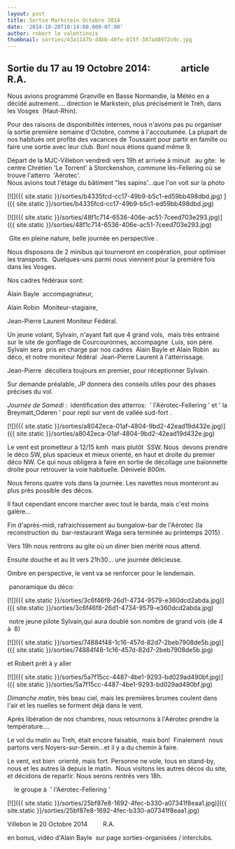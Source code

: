 ```yaml
---
layout: post
title: Sortie Markstein Octobre 2014
date: '2014-10-20T10:14:00.000-07:00'
author: robert le valentinois
thumbnail: sorties/43a1147b-d4bb-40fe-815f-387ad8972c0c.jpg
---
```

## **Sortie du 17 au 19 Octobre 2014:** &nbsp;&nbsp;&nbsp;&nbsp;&nbsp;&nbsp;&nbsp;&nbsp;&nbsp;&nbsp;&nbsp;&nbsp; article&nbsp; R.A.
Nous avions programmé Granville en Basse Normandie, la Météo en a décidé autrement.... direction le Markstein, plus précisément le Treh, dans les Vosges&nbsp; (Haut-Rhin).  
  
Pour des raisons de disponibilités internes, nous n'avons pas pu organiser la sortie première semaine d'Octobre, comme à l'accoutumée. La plupart de nos habitués ont profité des vacances de Toussaint pour partir en famille ou faire une sortie avec leur club. Bon! nous étions quand même 9.  
  
Départ de la MJC-Villebon vendredi vers 19h et arrivée à minuit&nbsp;&nbsp; au gite:&nbsp; le centre Chrétien 'Le Torrent' à Storckenshon, commune lès-Fellering où se trouve l'atterro&nbsp; 'Aérotec'.  
Nous avions tout l'étage du bâtiment "les sapins'...que l'on voit sur la photo  

[![]({{ site.static }}/sorties/b4335fcd-cc17-49b9-b5c1-ed59bb498dbd.jpg)&nbsp;]({{ site.static }}/sorties/b4335fcd-cc17-49b9-b5c1-ed59bb498dbd.jpg)

[![]({{ site.static }}/sorties/48f1c714-6536-406e-ac51-7ceed703e293.jpg)]({{ site.static }}/sorties/48f1c714-6536-406e-ac51-7ceed703e293.jpg)
  

 &nbsp;Gite en pleine nature, belle journée en perspective .

  

 Nous disposons de 2 minibus qui tourneront en coopération, pour optimiser les transports.&nbsp; Quelques-uns parmi nous viennent pour la première fois dans les Vosges.

 Nos cadres fédéraux sont:

 Alain Bayle&nbsp; accompagnateur,

 Alain Robin&nbsp; Moniteur-stagiaire,

 Jean-Pierre Laurent Moniteur Fédéral.

  

 Un jeune volant, Sylvain, n'ayant fait que 4 grand vols,&nbsp; mais très entrainé sur le site de gonflage de Courcouronnes, accompagne&nbsp; Luis, son père.&nbsp; Sylvain sera&nbsp; pris en charge par nos cadres&nbsp; Alain Bayle et Alain Robin&nbsp; au déco, et notre moniteur fédéral&nbsp; Jean-Pierre Laurent à l'atterrissage.

 Jean-Pierre&nbsp; décollera toujours en premier, pour réceptionner Sylvain.&nbsp;

 Sur demande préalable, JP donnera des conseils utiles pour des phases précises du vol.&nbsp;

  

_Journée de Samedi_ :&nbsp; identification des atterros:&nbsp; ' l'Aérotec-Fellering ' et ' la Breymatt\_Oderen ' pour repli sur vent de vallée sud-fort .

[![]({{ site.static }}/sorties/a8042eca-01af-4804-9bd2-42ead19d432e.jpg)]({{ site.static }}/sorties/a8042eca-01af-4804-9bd2-42ead19d432e.jpg)

  

  

 Le vent est prometteur à 12/15 kmh&nbsp; mais plutôt&nbsp; SSW. Nous&nbsp; devons prendre le déco SW, plus spacieux et mieux orienté, en haut et droite du premier déco NW. Ce qui nous obligera à faire en sortie de décollage une baïonnette droite pour retrouver la voie habituelle. Dénivelé 800m.

 Nous ferons quatre vols dans la journée. Les navettes nous monteront au plus près possible des décos.

 Il faut cependant encore marcher avec tout le barda, mais c'est moins galère...

  

 Fin d'après-midi, rafraichissement au bungalow-bar de l'Aérotec (la reconstruction du&nbsp; bar-restaurant Waga sera terminée au printemps 2015) .

 Vers 19h nous rentrons au gite où un diner bien mérité nous attend.

 Ensuite douche et au lit vers 21h30... une journée délicieuse.

  

 Ombre en perspective, le vent va se renforcer pour le lendemain.

  

&nbsp;panoramique du déco:  

[![]({{ site.static }}/sorties/3c6f46f8-26d1-4734-9579-e360dcd2abda.jpg)]({{ site.static }}/sorties/3c6f46f8-26d1-4734-9579-e360dcd2abda.jpg)
  

  

 &nbsp;notre jeune pilote Sylvain,qui aura doublé son nombre de grand vols (de 4 à&nbsp; 8)

[![]({{ site.static }}/sorties/74884f48-1c16-457d-82d7-2beb7908de5b.jpg)]({{ site.static }}/sorties/74884f48-1c16-457d-82d7-2beb7908de5b.jpg)
  
et Robert prêt à y aller  

[![]({{ site.static }}/sorties/5a7f15cc-4487-4be1-9293-bd029ad490bf.jpg)]({{ site.static }}/sorties/5a7f15cc-4487-4be1-9293-bd029ad490bf.jpg)

  

  

  

_Dimanche matin_, très beau ciel, mais les premières brumes coulent dans l'air et les nuelles se forment déjà dans le vent.

 Après libération de nos chambres, nous retournons à l'Aérotec prendre la température....

  

 Le vol du matin au Treh, était encore faisable,&nbsp; mais bon!&nbsp; Finalement&nbsp; nous partons vers Noyers-sur-Serein...et il y a du chemin à faire.

 Le vent, est bien&nbsp; orienté, mais fort. Personne ne vole, tous en stand-by, nous et les autres là depuis le matin.&nbsp; Nous visitons les autres décos du site, et décidons de repartir. Nous serons rentrés vers 18h.

  

 &nbsp;&nbsp;&nbsp; le groupe à&nbsp; ' l'Aérotec-Fellering '

[![]({{ site.static }}/sorties/25bf87e8-1692-4fec-b330-a07341f8eaa1.jpg)]({{ site.static }}/sorties/25bf87e8-1692-4fec-b330-a07341f8eaa1.jpg)
  
  
Villebon le 20 Octobre 2014&nbsp;&nbsp;&nbsp;&nbsp;&nbsp;&nbsp;&nbsp;&nbsp; R.A.  
  
en bonus, vidéo d'Alain Bayle&nbsp; sur page sorties-organisées / interclubs.  

